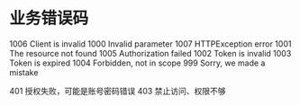 # 业务错误码

1006 Client is invalid
1000 Invalid parameter
1007 HTTPException error
1001 The resource not found
1005 Authorization failed
1002 Token is invalid
1003 Token is expired
1004 Forbidden, not in scope
999 Sorry, we made a mistake

401 授权失败，可能是账号密码错误
403 禁止访问、权限不够